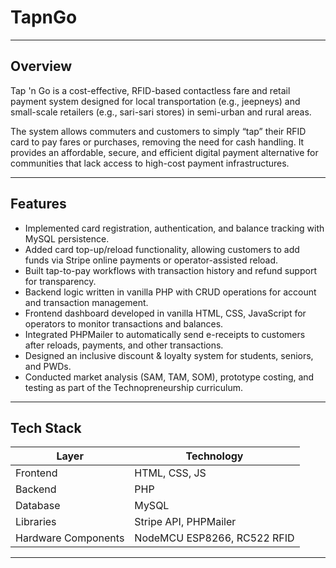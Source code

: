# TapnGo

---

## Overview

Tap 'n Go is a cost-effective, RFID-based contactless fare and retail payment system designed for local transportation (e.g., jeepneys) and small-scale retailers (e.g., sari-sari stores) in semi-urban and rural areas.

The system allows commuters and customers to simply “tap” their RFID card to pay fares or purchases, removing the need for cash handling. It provides an affordable, secure, and efficient digital payment alternative for communities that lack access to high-cost payment infrastructures.

---

## Features

- Implemented card registration, authentication, and balance tracking with MySQL persistence.
- Added card top-up/reload functionality, allowing customers to add funds via Stripe online payments or operator-assisted reload.
- Built tap-to-pay workflows with transaction history and refund support for transparency.
- Backend logic written in vanilla PHP with CRUD operations for account and transaction management.
- Frontend dashboard developed in vanilla HTML, CSS, JavaScript for operators to monitor transactions and balances.
- Integrated PHPMailer to automatically send e-receipts to customers after reloads, payments, and other transactions.
- Designed an inclusive discount & loyalty system for students, seniors, and PWDs.
- Conducted market analysis (SAM, TAM, SOM), prototype costing, and testing as part of the Technopreneurship curriculum.


---

## Tech Stack

| Layer | Technology |
|---|---|
| Frontend | HTML, CSS, JS |
| Backend | PHP |
| Database | MySQL |
| Libraries | Stripe API, PHPMailer |
| Hardware Components | NodeMCU ESP8266, RC522 RFID |
---


